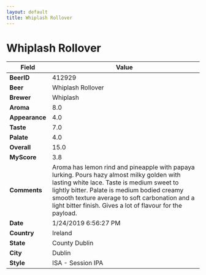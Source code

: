 ```yaml
---
layout: default
title: Whiplash Rollover
---
```


# Whiplash Rollover

| Field         | Value     |
|---------------|-----------|
| **BeerID** | 412929 |
| **Beer** | Whiplash Rollover |
| **Brewer** | Whiplash |
| **Aroma** | 8.0 |
| **Appearance** | 4.0 |
| **Taste** | 7.0 |
| **Palate** | 4.0 |
| **Overall** | 15.0 |
| **MyScore** | 3.8 |
| **Comments** | Aroma has lemon rind and pineapple with papaya lurking. Pours hazy almost milky golden with lasting white lace. Taste is medium sweet to lightly bitter. Palate is medium bodied creamy smooth texture average to soft carbonation and a light bitter finish. Gives a lot of flavour for the payload. |
| **Date** | 1/24/2019 6:56:27 PM |
| **Country** | Ireland |
| **State** | County Dublin |
| **City** | Dublin |
| **Style** | ISA - Session IPA |
